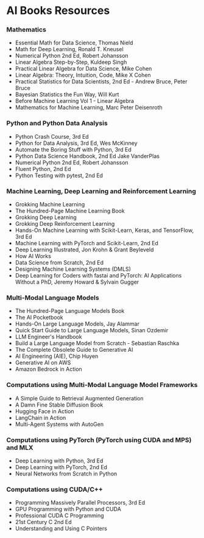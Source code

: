 # AI Books Resources

### Mathematics
- Essential Math for Data Science, Thomas Nield
- Math for Deep Learning, Ronald T. Kneusel
- Numerical Python 2nd Ed, Robert Johansson 
- Linear Algebra Step-by-Step, Kuldeep Singh
- Practical Linear Algebra for Data Science, Mike Cohen
- Linear Algebra: Theory, Intuition, Code, Mike X Cohen
- Practical Statistics for Data Scientists, 2nd Ed - Andrew Bruce, Peter Bruce
- Bayesian Statistics the Fun Way, Will Kurt
- Before Machine Learning Vol 1 - Linear Algebra
- Mathematics for Machine Learning, Marc Peter Deisenroth

### Python and Python Data Analysis
- Python Crash Course, 3rd Ed
- Python for Data Analysis, 3rd Ed, Wes McKinney
- Automate the Boring Stuff with Python, 3rd Ed
- Python Data Science Handbook, 2nd Ed Jake VanderPlas
- Numerical Python 2nd Ed, Robert Johansson
- Fluent Python, 2nd Ed
- Python Testing with pytest, 2nd Ed

### Machine Learning, Deep Learning and Reinforcement Learning
- Grokking Machine Learning
- The Hundred-Page Machine Learning Book
- Grokking Deep Learning
- Grokking Deep Reinforcement Learning
- Hands-On Machine Learning with Scikit-Learn, Keras, and TensorFlow, 3rd Ed
- Machine Learning with PyTorch and Scikit-Learn, 2nd Ed
- Deep Learning Illustrated, Jon Krohn & Grant Beyleveld
- How AI Works
- Data Science from Scratch, 2nd Ed
- Designing Machine Learning Systems (DMLS)
- Deep Learning for Coders with fastai and PyTorch: AI Applications Without a PhD, Jeremy Howard & Sylvain Gugger

### Multi-Modal Language Models
- The Hundred-Page Language Models Book
- The AI Pocketbook
- Hands-On Large Language Models, Jay Alammar
- Quick Start Guide to Large Language Models, Sinan Ozdemir
- LLM Engineer's Handbook
- Build a Large Language Model from Scratch - Sebastian Raschka
- The Complete Obsolete Guide to Generative AI
- AI Engineering (AIE), Chip Huyen
- Generative AI on AWS
- Amazon Bedrock in Action

### Computations using Multi-Modal Language Model Frameworks
- A Simple Guide to Retrieval Augmented Generation
- A Damn Fine Stable Diffusion Book
- Hugging Face in Action
- LangChain in Action
- Multi-Agent Systems with AutoGen 

### Computations using PyTorch (PyTorch using CUDA and MPS) and MLX
- Deep Learning with Python, 3rd Ed
- Deep Learning with PyTorch, 2nd Ed
- Neural Networks from Scratch in Python

### Computations using CUDA/C++
- Programming Massively Parallel Processors, 3rd Ed
- GPU Programming with Python and CUDA
- Professional CUDA C Programming
- 21st Century C 2nd Ed
- Understanding and Using C Pointers
